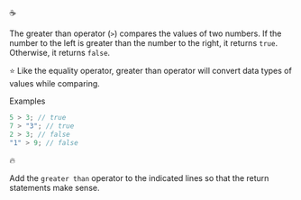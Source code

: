 :coffee:

The greater than operator (`>`) compares the values of two numbers. If the number to the left is greater than the number to the right, it returns `true`. Otherwise, it returns `false`.

:star: Like the equality operator, greater than operator will convert data types of values while comparing.

Examples

```javascript
5 > 3; // true
7 > "3"; // true
2 > 3; // false
"1" > 9; // false
```

:fire:

Add the `greater than` operator to the indicated lines so that the return statements make sense.

